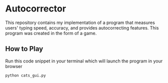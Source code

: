 # Autocorrector

This repository contains my implementation of a program that measures users' typing speed, accuracy, and provides autocorrecting features. This program was created in the form of a game.

## How to Play

Run this code snippet in your terminal which will launch the program in your browser

```
python cats_gui.py
```

